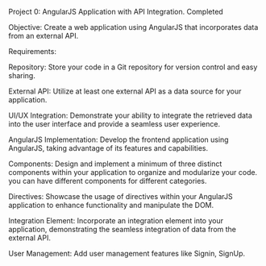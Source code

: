 Project 0: AngularJS Application with API Integration.
Completed

Objective:
Create a web application using AngularJS that incorporates data from an external API.

Requirements:

Repository: Store your code in a Git repository for version control and easy sharing.

External API: Utilize at least one external API as a data source for your application.

UI/UX Integration: Demonstrate your ability to integrate the retrieved data into the user interface and provide a seamless user experience.

AngularJS Implementation: Develop the frontend application using AngularJS, taking advantage of its features and capabilities.

Components: Design and implement a minimum of three distinct components within your application to organize and modularize your code. you can have different components for different categories.

Directives: Showcase the usage of directives within your AngularJS application to enhance functionality and manipulate the DOM.

Integration Element: Incorporate an integration element into your application, demonstrating the seamless integration of data from the external API.

User Management: Add user management features like Signin, SignUp.